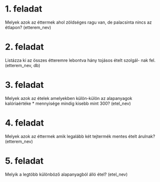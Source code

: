 # 1. feladat
Melyek azok az éttermek ahol zöldséges ragu van, de palacsinta nincs az étlapon? (etterem_nev)

# 2. feladat
Listázza ki az összes étteremre lebontva hány tojásos ételt szolgál- nak fel. (etterem_nev, db)

# 3. feladat
Melyek azok az ételek amelyekben külön-külön az alapanyagok kalóriaértéke * mennyisége mindig kisebb mint 300? (etel_nev)

# 4. feladat
Melyek azok az éttermek amik legalább két tejtermék mentes ételt árulnak? (etterem_nev)

# 5. feladat
Melyik a legtöbb különböző alapanyagból álló étel? (etel_nev)